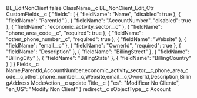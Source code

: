 <?xml version="1.0" encoding="UTF-8"?>
<CustomMetadata xmlns="http://soap.sforce.com/2006/04/metadata" xmlns:xsi="http://www.w3.org/2001/XMLSchema-instance" xmlns:xsd="http://www.w3.org/2001/XMLSchema">
    <label>BE_EditNonClient</label>
    <protected>false</protected>
    <values>
        <field>ClassName__c</field>
        <value xsi:type="xsd:string">BE_NonClient_Edit_Ctr</value>
    </values>
    <values>
        <field>CustomFields__c</field>
        <value xsi:type="xsd:string">{
&quot;fields&quot;: [
{
&quot;fieldName&quot;: &quot;Name&quot;,
&quot;disabled&quot;: true
},
{
&quot;fieldName&quot;: &quot;ParentId&quot;
},
{
&quot;fieldName&quot;: &quot;AccountNumber&quot;,
&quot;disabled&quot;: true
},
{
&quot;fieldName&quot;: &quot;economic_activity_sector__c&quot;
},
{
&quot;fieldName&quot;: &quot;phone_area_code__c&quot;,
&quot;required&quot;: true
},
{
&quot;fieldName&quot;: &quot;other_phone_number__c&quot;,
&quot;required&quot;: true
},
{
&quot;fieldName&quot;: &quot;Website&quot;
},
{
&quot;fieldName&quot;: &quot;email__c&quot;
},
{
&quot;fieldName&quot;: &quot;OwnerId&quot;,
&quot;required&quot;: true
},
{
&quot;fieldName&quot;: &quot;Description&quot;
},
{
&quot;fieldName&quot;: &quot;BillingStreet&quot;
},
{
&quot;fieldName&quot;: &quot;BillingCity&quot;
},
{
&quot;fieldName&quot;: &quot;BillingState&quot;
},
{
&quot;fieldName&quot;: &quot;BillingCountry&quot;
}
]
}</value>
    </values>
    <values>
        <field>Fields__c</field>
        <value xsi:type="xsd:string">Name,ParentId,AccountNumber,economic_activity_sector__c,phone_area_code__c,other_phone_number__c,Website,email__c,OwnerId,Description,BillingAddress</value>
    </values>
    <values>
        <field>ModeAction__c</field>
        <value xsi:type="xsd:string">update</value>
    </values>
    <values>
        <field>Title__c</field>
        <value xsi:type="xsd:string">{ &quot;es&quot;: &quot;Modificar No Cliente&quot;, &quot;en_US&quot;: &quot;Modify Non Client&quot; }</value>
    </values>
    <values>
        <field>redirect__c</field>
        <value xsi:nil="true"/>
    </values>
    <values>
        <field>sObjectType__c</field>
        <value xsi:type="xsd:string">Account</value>
    </values>
</CustomMetadata>
